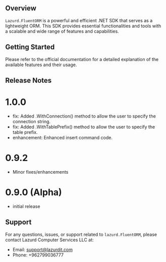 ## Overview

`Lazurd.FluentORM` is a powerful and efficient .NET SDK that serves as a lightweight ORM. This SDK provides essential functionalities and tools with a scalable and wide range of features and capabilities.
   
## Getting Started 

Please refer to the official documentation for a detailed explanation of the available features and their usage.


## Release Notes 
# 1.0.0
- fix: Added .WithConnection() method to allow the user to specify the connection string.
- fix: Added .WithTablePrefix() method to allow the user to specify the table prefix.
- enhancement: Enhanced insert command code.

# 0.9.2
- Minor fixes/enhancements

# 0.9.0 (Alpha)
- initial release

## Support

For any questions, issues, or support related to `lazurd.FluentORM`, please contact Lazurd Computer Services LLC at:

- Email: support@lazurdit.com
- Phone: +962799036777
 